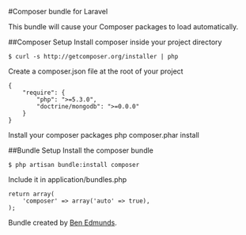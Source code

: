 #Composer bundle for Laravel

This bundle will cause your Composer packages to load automatically.


##Composer Setup
Install composer inside your project directory  

	$ curl -s http://getcomposer.org/installer | php

Create a composer.json file at the root of your project
  
	{
	    "require": {
	        "php": ">=5.3.0",
	        "doctrine/mongodb": ">=0.0.0"
	    }
	}
  
Install your composer packages
	php composer.phar install  

  

##Bundle Setup
Install the composer bundle  

	$ php artisan bundle:install composer

Include it in application/bundles.php  

	return array(
		'composer' => array('auto' => true),
	);


Bundle created by [Ben Edmunds](http://benedmunds.com).